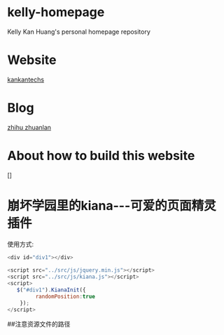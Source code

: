 # kelly-homepage
Kelly Kan Huang's personal homepage repository
# Website
[kankantechs](http://www.kankantechs.com)
# Blog
[zhihu zhuanlan](https://zhuanlan.zhihu.com/kellyhwong)
# About how to build this website
[]


# 崩坏学园里的kiana---可爱的页面精灵插件
使用方式:
```javascript
<div id="div1"></div>
   
<script src="../src/js/jquery.min.js"></script>
<script src="../src/js/kiana.js"></script>
<script>
   $("#div1").KianaInit({
         randomPosition:true
    });
</script>
```
##注意资源文件的路径
